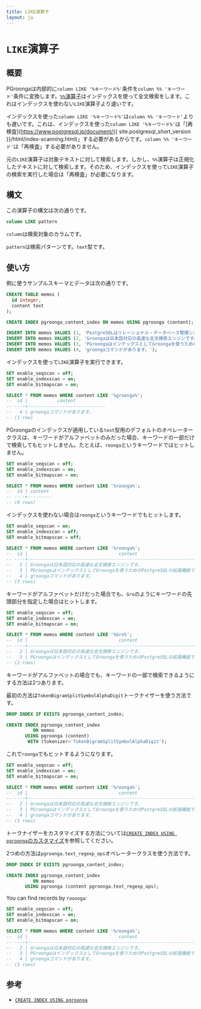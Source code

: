 ```yaml
---
title: LIKE演算子
layout: ja
---
```


# `LIKE`演算子

## 概要

PGroongaは内部的に`column LIKE '%キーワード%'`条件を`column %% 'キーワード'`条件に変換します。[`%%`演算子](match.html)はインデックスを使って全文検索をします。これはインデックスを使わない`LIKE`演算子より速いです。

インデックスを使った`column LIKE '%キーワード%'`は`column %% 'キーワード'`よりも遅いです。これは、インデックスを使った`column LIKE '%キーワード%'`は「[再検査](https://www.postgresql.jp/document/{{ site.postgresql_short_version }}/html/index-scanning.html)」する必要があるからです。`column %% 'キーワード'`は「再検査」する必要がありません。

元の`LIKE`演算子は対象テキストに対して検索します。しかし、`%%`演算子は正規化したテキストに対して検索します。そのため、インデックスを使って`LIKE`演算子の検索を実行した場合は「再検査」が必要になります。


## 構文

この演算子の構文は次の通りです。

```sql
column LIKE pattern
```

`column`は検索対象のカラムです。

`pattern`は検索パターンです。`text`型です。

## 使い方

例に使うサンプルスキーマとデータは次の通りです。

```sql
CREATE TABLE memos (
  id integer,
  content text
);

CREATE INDEX pgroonga_content_index ON memos USING pgroonga (content);
```

```sql
INSERT INTO memos VALUES (1, 'PostgreSQLはリレーショナル・データベース管理システムです。');
INSERT INTO memos VALUES (2, 'Groongaは日本語対応の高速な全文検索エンジンです。');
INSERT INTO memos VALUES (3, 'PGroongaはインデックスとしてGroongaを使うためのPostgreSQLの拡張機能です。');
INSERT INTO memos VALUES (4, 'groongaコマンドがあります。');
```

インデックスを使って`LIKE`演算子を実行できます。

```sql
SET enable_seqscan = off;
SET enable_indexscan = on;
SET enable_bitmapscan = on;

SELECT * FROM memos WHERE content LIKE '%groonga%';
--  id |           content           
-- ----+-----------------------------
--   4 | groongaコマンドがあります。
-- (1 row)
```

PGroongaのインデックスが適用している`text`型用のデフォルトのオペレータークラスは、キーワードがアルファベットのみだった場合、キーワードの一部だけで検索してもヒットしません。たとえば、`roonga`というキーワードではヒットしません。

```sql
SET enable_seqscan = off;
SET enable_indexscan = on;
SET enable_bitmapscan = on;

SELECT * FROM memos WHERE content LIKE '%roonga%';
--  id | content 
-- ----+---------
-- (0 rows)
```

インデックスを使わない場合は`roonga`というキーワードでもヒットします。

```sql
SET enable_seqscan = on;
SET enable_indexscan = off;
SET enable_bitmapscan = off;

SELECT * FROM memos WHERE content LIKE '%roonga%';
--  id |                                  content                                  
-- ----+---------------------------------------------------------------------------
--   2 | Groongaは日本語対応の高速な全文検索エンジンです。
--   3 | PGroongaはインデックスとしてGroongaを使うためのPostgreSQLの拡張機能です。
--   4 | groongaコマンドがあります。
-- (3 rows)
```

キーワードがアルファベットだけだった場合でも、`Gro`のようにキーワードの先頭部分を指定した場合はヒットします。

```sql
SET enable_seqscan = off;
SET enable_indexscan = on;
SET enable_bitmapscan = on;

SELECT * FROM memos WHERE content LIKE '%Gro%';
--  id |                                  content                                  
-- ----+---------------------------------------------------------------------------
--   2 | Groongaは日本語対応の高速な全文検索エンジンです。
--   3 | PGroongaはインデックスとしてGroongaを使うためのPostgreSQLの拡張機能です。
-- (2 rows)
```

キーワードがアルファベットの場合でも、キーワードの一部で検索できるようにする方法は2つあります。

最初の方法は`TokenBigramSplitSymbolAlphaDigit`トークナイザーを使う方法です。

```sql
DROP INDEX IF EXISTS pgroonga_content_index;

CREATE INDEX pgroonga_content_index
          ON memos
       USING pgroonga (content)
        WITH (tokenizer='TokenBigramSplitSymbolAlphaDigit');
```

これで`roonga`でもヒットするようになります。

```sql
SET enable_seqscan = off;
SET enable_indexscan = on;
SET enable_bitmapscan = on;

SELECT * FROM memos WHERE content LIKE '%roonga%';
--  id |                                  content                                  
-- ----+---------------------------------------------------------------------------
--   2 | Groongaは日本語対応の高速な全文検索エンジンです。
--   3 | PGroongaはインデックスとしてGroongaを使うためのPostgreSQLの拡張機能です。
--   4 | groongaコマンドがあります。
-- (3 rows)
```

トークナイザーをカスタマイズする方法については[`CREATE INDEX USING pgroonga`のカスタマイズ](../create-index-using-pgroonga.html#customization)を参照してください。

2つめの方法は`pgroonga.text_regexp_ops`オペレータークラスを使う方法です。

```sql
DROP INDEX IF EXISTS pgroonga_content_index;

CREATE INDEX pgroonga_content_index
          ON memos
       USING pgroonga (content pgroonga.text_regexp_ops);
```

You can find records by `rooonga`:

```sql
SET enable_seqscan = off;
SET enable_indexscan = on;
SET enable_bitmapscan = on;

SELECT * FROM memos WHERE content LIKE '%roonga%';
--  id |                                  content                                  
-- ----+---------------------------------------------------------------------------
--   2 | Groongaは日本語対応の高速な全文検索エンジンです。
--   3 | PGroongaはインデックスとしてGroongaを使うためのPostgreSQLの拡張機能です。
--   4 | groongaコマンドがあります。
-- (3 rows)
```

## 参考

  * [`CREATE INDEX USING pgroonga`](../create-index-using-pgroonga.html)

